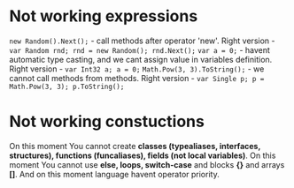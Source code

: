 # Not working expressions
`new Random().Next();` - call methods after operator 'new'. Right version - `var Random rnd; rnd = new Random(); rnd.Next();`
`var a = 0;` - havent automatic type casting, and we cant assign value in variables definition. Right version - `var Int32 a; a = 0;`
`Math.Pow(3, 3).ToString();` - we cannot call methods from methods. Right version - `var Single p; p = Math.Pow(3, 3); p.ToString();`
# Not working constuctions
On this moment You cannot create **classes (typealiases, interfaces, structures), functions (funcaliases), fields (not local variables)**. On this moment You cannot use **else, loops, switch-case** and blocks **{}** and arrays **[]**. And on this moment language havent operator priority.
